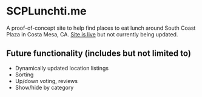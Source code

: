 # SCPLunchti.me

A proof-of-concept site to help find places to eat lunch around South Coast Plaza in Costa Mesa, CA. [Site is live](http://scplunchti.me) but not currently being updated.

## Future functionality (includes but not limited to)
* Dynamically updated location listings
* Sorting
* Up/down voting, reviews
* Show/hide by category